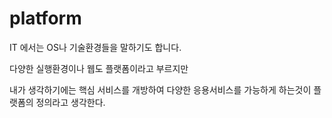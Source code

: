 # platform

IT 에서는 OS나 기술환경들을 말하기도 합니다. 

다양한 실행환경이나 웹도 플랫폼이라고 부르지만 

내가 생각하기에는 핵심 서비스를 개방하여 다양한 응용서비스를 가능하게 하는것이 플랫폼의 정의라고 생각한다.


